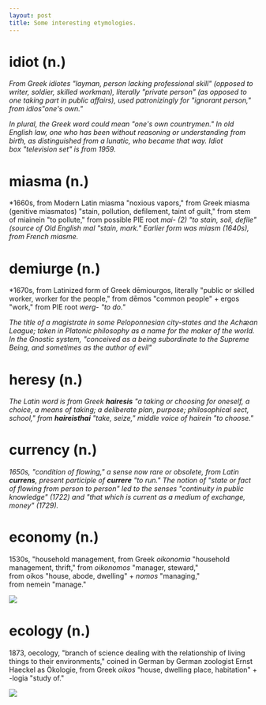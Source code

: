 ```yaml
---
layout: post
title: Some interesting etymologies.
---
```

# idiot (n.)

*From Greek idiotes "layman, person lacking professional skill" (opposed to writer, soldier, skilled workman), literally "private person" (as opposed to one taking part in public affairs), used patronizingly for "ignorant person," from idios"one's own."* 

*In plural, the Greek word could mean "one's own countrymen." In old English law, one who has been without reasoning or understanding from birth, as distinguished from a lunatic, who became that way. Idiot box "television set" is from 1959.*

# miasma (n.)

*1660s, from Modern Latin miasma "noxious vapors," from Greek miasma (genitive miasmatos) "stain, pollution, defilement, taint of guilt," from stem of miainein "to pollute," from possible PIE root *mai- (2) "to stain, soil, defile" (source of Old English mal "stain, mark." Earlier form was miasm (1640s), from French miasme.*

# demiurge (n.)

*1670s, from Latinized form of Greek dēmiourgos, literally "public or skilled worker, worker for the people," from dēmos "common people" + ergos "work," from PIE root *werg- "to do."*

*The title of a magistrate in some Peloponnesian city-states and the Achæan League; taken in Platonic philosophy as a name for the maker of the world. In the Gnostic system, "conceived as a being subordinate to the Supreme Being, and sometimes as the author of evil"*

# heresy (n.)

*The Latin word is from Greek __hairesis__ "a taking or choosing for oneself, a choice, a means of taking; a deliberate plan, purpose; philosophical sect, school," from __haireisthai__ "take, seize," middle voice of hairein "to choose."*

# currency (n.)

*1650s, "condition of flowing," a sense now rare or obsolete, from Latin __currens__, present participle of __currere__ "to run." The notion of "state or fact of flowing from person to person" led to the senses "continuity in public knowledge" (1722) and "that which is current as a medium of exchange, money" (1729).*

# economy (n.)

1530s, "household management, from Greek *oikonomia* "household management, thrift," from *oikonomos* "manager, steward," from oikos "house, abode, dwelling" + *nomos* "managing," from nemein "manage."

![](https://cdn.etymonline.com/chart/etymology-economy-980p_l.jpg)



# ecology (n.)

1873, oecology, "branch of science dealing with the relationship of living things to their environments," coined in German by German zoologist Ernst Haeckel as Ökologie, from Greek *oikos* "house, dwelling place, habitation" + -logia "study of." 



![](https://i.imgur.com/H5elR0i.png)
